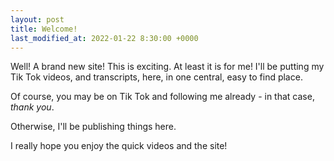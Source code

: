 ```yaml
---
layout: post
title: Welcome!
last_modified_at: 2022-01-22 8:30:00 +0000
---
```

Well! A brand new site! This is exciting. At least it is for me! I'll be putting my Tik Tok videos, and transcripts, here, in one central, easy to find place. 

Of course, you may be on Tik Tok and following me already - in that case, *thank you*.

Otherwise, I'll be publishing things here.

I really hope you enjoy the quick videos and the site!